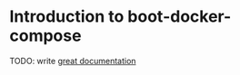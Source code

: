 # Introduction to boot-docker-compose

TODO: write [great documentation](http://jacobian.org/writing/what-to-write/)
